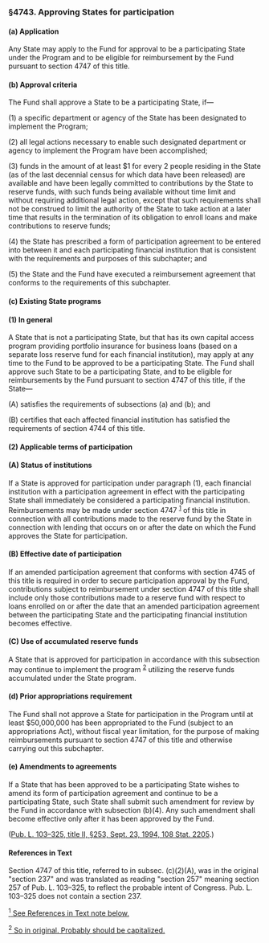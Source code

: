### §4743. Approving States for participation ###

[]()

#### (a) Application ####

Any State may apply to the Fund for approval to be a participating State under the Program and to be eligible for reimbursement by the Fund pursuant to section 4747 of this title.

[]()

#### (b) Approval criteria ####

The Fund shall approve a State to be a participating State, if—

[]()

(1) a specific department or agency of the State has been designated to implement the Program;

[]()

(2) all legal actions necessary to enable such designated department or agency to implement the Program have been accomplished;

[]()

(3) funds in the amount of at least $1 for every 2 people residing in the State (as of the last decennial census for which data have been released) are available and have been legally committed to contributions by the State to reserve funds, with such funds being available without time limit and without requiring additional legal action, except that such requirements shall not be construed to limit the authority of the State to take action at a later time that results in the termination of its obligation to enroll loans and make contributions to reserve funds;

[]()

(4) the State has prescribed a form of participation agreement to be entered into between it and each participating financial institution that is consistent with the requirements and purposes of this subchapter; and

[]()

(5) the State and the Fund have executed a reimbursement agreement that conforms to the requirements of this subchapter.

[]()

#### (c) Existing State programs ####

[]()

#### (1) In general ####

A State that is not a participating State, but that has its own capital access program providing portfolio insurance for business loans (based on a separate loss reserve fund for each financial institution), may apply at any time to the Fund to be approved to be a participating State. The Fund shall approve such State to be a participating State, and to be eligible for reimbursements by the Fund pursuant to section 4747 of this title, if the State—

[]()

(A) satisfies the requirements of subsections (a) and (b); and

[]()

(B) certifies that each affected financial institution has satisfied the requirements of section 4744 of this title.

[]()

#### (2) Applicable terms of participation ####

[]()

#### (A) Status of institutions ####

If a State is approved for participation under paragraph (1), each financial institution with a participation agreement in effect with the participating State shall immediately be considered a participating financial institution. Reimbursements may be made under section 4747 <sup><a href="#4743_1_target" name="4743_1">1</a></sup> of this title in connection with all contributions made to the reserve fund by the State in connection with lending that occurs on or after the date on which the Fund approves the State for participation.

[]()

#### (B) Effective date of participation ####

If an amended participation agreement that conforms with section 4745 of this title is required in order to secure participation approval by the Fund, contributions subject to reimbursement under section 4747 of this title shall include only those contributions made to a reserve fund with respect to loans enrolled on or after the date that an amended participation agreement between the participating State and the participating financial institution becomes effective.

[]()

#### (C) Use of accumulated reserve funds ####

A State that is approved for participation in accordance with this subsection may continue to implement the program <sup><a href="#4743_2_target" name="4743_2">2</a></sup> utilizing the reserve funds accumulated under the State program.

[]()

#### (d) Prior appropriations requirement ####

The Fund shall not approve a State for participation in the Program until at least $50,000,000 has been appropriated to the Fund (subject to an appropriations Act), without fiscal year limitation, for the purpose of making reimbursements pursuant to section 4747 of this title and otherwise carrying out this subchapter.

[]()

#### (e) Amendments to agreements ####

If a State that has been approved to be a participating State wishes to amend its form of participation agreement and continue to be a participating State, such State shall submit such amendment for review by the Fund in accordance with subsection (b)(4). Any such amendment shall become effective only after it has been approved by the Fund.

([Pub. L. 103–325, title II, §253, Sept. 23, 1994, 108 Stat. 2205](/statviewer.htm?volume=108&page=2205).)

#### References in Text ####

Section 4747 of this title, referred to in subsec. (c)(2)(A), was in the original "section 237" and was translated as reading "section 257" meaning section 257 of Pub. L. 103–325, to reflect the probable intent of Congress. Pub. L. 103–325 does not contain a section 237.

[<sup>1</sup> See References in Text note below.](#4743_1)

[<sup>2</sup> So in original. Probably should be capitalized.](#4743_2)